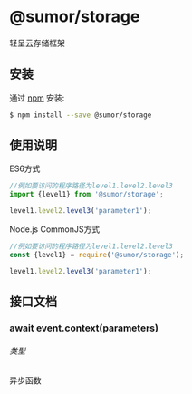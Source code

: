 # @sumor/storage
轻呈云存储框架

## 安装

通过 [npm](https://www.npmjs.com/) 安装:
```sh
$ npm install --save @sumor/storage
```

## 使用说明

ES6方式
```js
//例如要访问的程序路径为level1.level2.level3
import {level1} from '@sumor/storage';

level1.level2.level3('parameter1');
```
Node.js CommonJS方式
```js
//例如要访问的程序路径为level1.level2.level3
const {level1} = require('@sumor/storage');

level1.level2.level3('parameter1');
```

## 接口文档

### await event.context(parameters)
###### 类型
异步函数